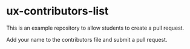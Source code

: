 # ux-contributors-list

This is an example repository to allow students to create a pull request.

Add your name to the contributors file and submit a pull request.

